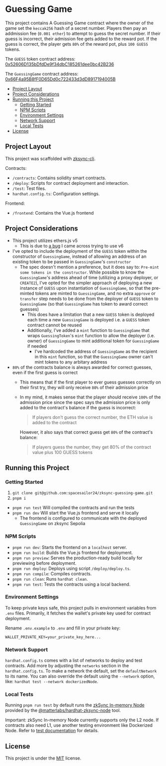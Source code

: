<!-- omit from toc -->
# Guessing Game

This project contains A Guessing Game contract where the owner of the game set the `keccak256` hash of a secret number. Players then pay an addmission fee (`0.001 ether`) to attempt to guess the secret number. If their guess is incorrect, their admission fee gets added to the reward pot. If the guess is correct, the player gets `80%` of the reward pot, plus `100 GUESS` tokens.

The `GUESS` token contract address: [0x52606D135bDfdDe9f34dbC185261dee0bc42B236](https://sepolia.explorer.zksync.io/address/0x52606D135bDfdDe9f34dbC185261dee0bc42B236#transactions)

The `GuessingGame` contract address: [0x66F4a95B8fF0D65Dd0c722433d3dD8917194005B](https://sepolia.explorer.zksync.io/address/0x66F4a95B8fF0D65Dd0c722433d3dD8917194005B#transactions)

- [Project Layout](#project-layout)
- [Project Considerations](#project-considerations)
- [Running this Project](#running-this-project)
  - [Getting Started](#getting-started)
  - [NPM Scripts](#npm-scripts)
  - [Environment Settings](#environment-settings)
  - [Network Support](#network-support)
  - [Local Tests](#local-tests)
- [License](#license)

## Project Layout

This project was scaffolded with [zksync-cli](https://github.com/matter-labs/zksync-cli).

Contracts:

- `/contracts`: Contains solidity smart contracts.
- `/deploy`: Scripts for contract deployment and interaction.
- `/test`: Test files.
- `hardhat.config.ts`: Configuration settings.

Frontend:

- `/frontend`: Contains the Vue.js frontend

## Project Considerations

- This project utilizes ethers.js v5
  - This is due to [a bug](https://github.com/matter-labs/zksync-cli/issues/127) I came across trying to use v6
- I've opted to include the deployment of the `GUESS` token within the constructor of `GuessingGame`, instead of allowing an address of an existing token to be passed in `GuessingGame`'s `constructor`
  - The spec doesn't mention a preference, but it does say to: `Pre-mint some tokens in the constructor`. While possible to know the `GuessingGame`'s address ahead of time (utilizing a proxy deployer, or `CREATE2`), I've opted for the simpler approach of deploying a new instance of `GUESS` upon instantiation of `GuessingGame`, so that the pre-minted tokens are minted to `GuessingGame`, and no extra `approve` or `transfer` step needs to be done from the deployer of `GUESS` token to `GuessingGame` (so that `GuessingGame` has token to award correct guesses)
    - This does have a limitation that a new `GUESS` token is deployed each time a new `GuessingGame` is deployed i.e. a `GUESS` token contract cannot be reused
    - Additionally, I've added a `mint` function to `GuessingGame` that wraps `GuessingToken`'s `mint` function to allow the deployer (i.e. owner) of `GuessingGame` to mint additional token for `GuessingGame` if needed
      - I've hardcoded the address of `GuessingGame` as the recipient in this `mint` function, so that the `GuessingGame` owner can't mint tokens to any arbitary address
- `80%` of the contracts balance is always awarded for correct guesses, even if the first guess is correct
  - This means that if the first player to ever guess guesses correctly on their first try, they will only receive `80%` of their admission price
  - In my mind, it makes sense that the player should receive `100%` of the admission price since the spec says the admission price is only added to the contract's balance if the guess is incorrect:
    > If players don’t guess the correct number, the ETH value is added to the contract
    
    However, it also says that correct guess get `80%` of the contract's balance:
    > If players guess the number, they get 80% of the contract value plus 100 GUESS tokens

## Running this Project

### Getting Started

1. `git clone git@github.com:spacesailor24/zksync-guessing-game.git`
2. `pnpm i`

- `pnpm run test` Will compiled the contracts and run the tests
- `pnpm run dev` Will start the Vue.js frontend and serve it locally
  - The frontend is configured to communicate with the deployed `GuessingGame` on zksync Sepolia

### NPM Scripts

- `pnpm run dev`: Starts the frontend on a `localhost` server.
- `pnpm run build`: Builds the Vue.js frontend for deployment.
- `pnpm run preview`: Serves the production-ready build locally for previewing before deployment.
- `pnpm run deploy`: Deploys using script `/deploy/deploy.ts`.
- `pnpm run compile`: Compiles contracts.
- `pnpm run clean`: Runs `hardhat clean`.
- `pnpm run test`: Tests the contracts using a local backend.

### Environment Settings

To keep private keys safe, this project pulls in environment variables from `.env` files. Primarily, it fetches the wallet's private key used for contract deployment.

Rename `.env.example` to `.env` and fill in your private key:

```
WALLET_PRIVATE_KEY=your_private_key_here...
```

### Network Support

`hardhat.config.ts` comes with a list of networks to deploy and test contracts. Add more by adjusting the `networks` section in the `hardhat.config.ts`. To make a network the default, set the `defaultNetwork` to its name. You can also override the default using the `--network` option, like: `hardhat test --network dockerizedNode`.

### Local Tests

Running `pnpm run test` by default runs the [zkSync In-memory Node](https://era.zksync.io/docs/tools/testing/era-test-node.html) provided by the [@matterlabs/hardhat-zksync-node](https://era.zksync.io/docs/tools/hardhat/hardhat-zksync-node.html) tool.

Important: zkSync In-memory Node currently supports only the L2 node. If contracts also need L1, use another testing environment like Dockerized Node. Refer to [test documentation](https://era.zksync.io/docs/tools/testing/) for details.

## License

This project is under the [MIT](./LICENSE) license.

